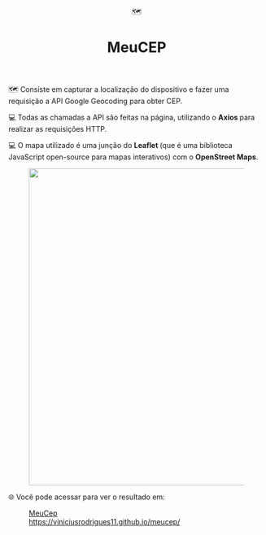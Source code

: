 <header><div class="page-header-icon undefined"><span class="icon">🗺️</span></div><h1 class="page-title">MeuCEP</h1></header><div class="page-body"><p id="8069247b-6873-4d12-8b9b-ef12e8692208" class="">🗺️ Consiste em capturar a localização do dispositivo e fazer uma requisição a API Google Geocoding para obter CEP.</p><p id="086fe607-4f37-45c7-b941-91895c54bd88" class="">
</p><p id="c08cc07d-e74a-4755-9cf2-141afbd99431" class="">
</p><p id="704a5f35-82f7-4b76-a753-3b799f49136a" class="">💻 Todas as chamadas a API são feitas na página, utilizando o <strong>Axios </strong>para realizar as requisições HTTP.</p><p id="78b74658-ffcd-473b-ae88-a1d676e653fb" class="">💻 O mapa utilizado é uma junção do <strong>Leaflet </strong>(que é uma biblioteca JavaScript open-source para mapas interativos) com o <strong>OpenStreet Maps</strong>.</p><p id="bcf52b99-670e-491b-a417-955b15c59830" class="">
</p><figure id="1b18b603-795a-4903-ad45-6b8628649469" class="image"><a href="MeuCEP%201b18b603795a4903ad456b8628649469/Untitled.png"><img style="width:624px" src="MeuCEP%201b18b603795a4903ad456b8628649469/Untitled.png"/></a></figure><p id="f8cea872-1dc0-40f2-985a-03b9d8e21f3b" class="">🌐 Você pode acessar para ver o resultado em:</p><figure id="1471587f-0b76-48ce-b679-6c5c1fd4290a"><a href="https://viniciusrodrigues11.github.io/meucep/" class="bookmark source"><div class="bookmark-info"><div class="bookmark-text"><div class="bookmark-title">MeuCep</div></div><div class="bookmark-href">https://viniciusrodrigues11.github.io/meucep/</div></div></a></figure><p id="d5b7d624-a5da-4b1b-984d-84d32cd34ebd" class="">
</p></div></article></body>
